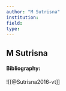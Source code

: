 ```yaml
---
author: "M Sutrisna"
institution:
field:
type:
---
```


## M Sutrisna
#### Bibliography:

![[@Sutrisna2016-vt]]